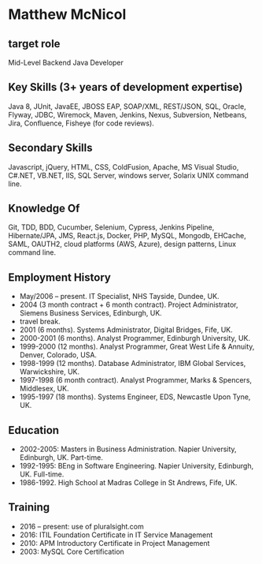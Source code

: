 
# Matthew McNicol

## target role
Mid-Level Backend Java Developer

## Key Skills (3+ years of development expertise)
Java 8, JUnit, JavaEE, JBOSS EAP, SOAP/XML, REST/JSON, SQL, Oracle, Flyway, JDBC, Wiremock, Maven, Jenkins, Nexus, Subversion, Netbeans, Jira, Confluence, Fisheye (for code reviews).

## Secondary Skills
Javascript, jQuery, HTML, CSS, ColdFusion, Apache, MS Visual Studio, C#.NET, VB.NET, IIS, SQL Server, windows server, Solarix UNIX command line.

## Knowledge Of
Git, TDD, BDD, Cucumber, Selenium, Cypress, Jenkins Pipeline, Hibernate/JPA, JMS, React.js, Docker, PHP, MySQL, Mongodb, EHCache, SAML, OAUTH2, cloud platforms (AWS, Azure), design patterns, Linux command line.

## Employment History 
* May/2006 – present. IT Specialist, NHS Tayside, Dundee, UK.
* 2004 (3 month contract + 6 month contract). Project Administrator, Siemens Business Services, Edinburgh, UK.
* travel break.
* 2001 (6 months). Systems Administrator, Digital Bridges, Fife, UK.
* 2000-2001 (6 months). Analyst Programmer, Edinburgh University, UK.
* 1999-2000 (12 months). Analyst Programmer, Great West Life & Annuity, Denver, Colorado, 
USA.
* 1998-1999 (12 months). Database Administrator, IBM Global Services, Warwickshire, UK.
* 1997-1998 (6 month contract). Analyst Programmer, Marks & Spencers, Middlesex, UK.
* 1995-1997 (18 months). Systems Engineer, EDS, Newcastle Upon Tyne, UK.

## Education 
* 2002-2005: Masters in Business Administration. Napier University, Edinburgh, UK. Part-time. 
* 1992-1995: BEng in Software Engineering. Napier University, Edinburgh, UK. Full-time. 
* 1986-1992. High School at Madras College in St Andrews, Fife, UK.

## Training 
* 2016 – present: use of pluralsight.com 
* 2016: ITIL Foundation Certificate in IT Service Management 
* 2010: APM Introductory Certificate in Project Management 
* 2003: MySQL Core Certification
